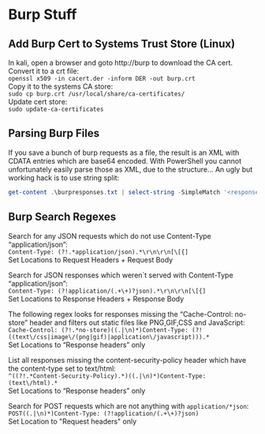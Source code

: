 # Burp Stuff

## Add Burp Cert to Systems Trust Store (Linux)
In kali, open a browser and goto http://burp to download the CA cert.   
Convert it to a crt file:   
`openssl x509 -in cacert.der -inform DER -out burp.crt`   
Copy it to the systems CA store:   
`sudo cp burp.crt /usr/local/share/ca-certificates/`   
Update cert store:   
`sudo update-ca-certificates`   

## Parsing Burp Files
If you save a bunch of burp requests as a file, the result is an XML with CDATA entries which are base64 encoded. With PowerShell you cannot unfortunately easily parse those as XML, due to the structure...
An ugly but working hack is to use string split:
```powershell
get-content .\burpresponses.txt | select-string -SimpleMatch '<response base64="true"><![CDATA[' | % { ((($_ -split "\[")[2]) -split "\]")[0] } | % { [System.Text.Encoding]::ASCII.GetString([System.Convert]::FromBase64String($_))}
``` 
## Burp Search Regexes
Search for any JSON requests which do not use Content-Type “application/json”:   
`Content-Type: (?!.*application/json).*\r\n\r\n[\[{]`   
Set Locations to Request Headers + Request Body   

Search for JSON responses which weren´t served with Content-Type “application/json”:   
`Content-Type: (?!application/(.+\+)?json).*\r\n\r\n[\[{]`   
Set Locations to Response Headers + Response Body   
 
The following regex looks for responses missing the “Cache-Control: no-store” header and filters out static files like PNG,GIF,CSS and JavaScript:   
`Cache-Control: (?!.*no-store)((.|\n)*)Content-Type: (?!((text\/css|image\/(png|gif)|application\/javascript))).*`   
Set Locations to “Response headers” only   

List all responses missing the content-security-policy header which have the content-type set to text/html:   
`^((?!.*Content-Security-Policy).*)((.|\n)*)Content-Type: (text\/html).*`   
Set Locations to “Response headers” only   

Search for POST requests which are not anything with `application/*json`:   
`POST((.|\n)*)Content-Type: (?!application/(.+\+)?json)`   
Set Location to "Request headers" only
